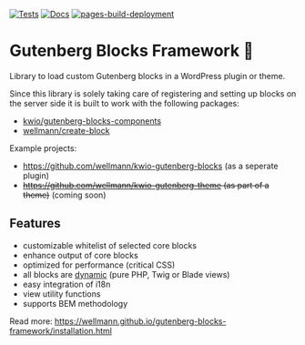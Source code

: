 [![Tests](https://github.com/wellmann/gutenberg-blocks-framework/actions/workflows/tests.yml/badge.svg?branch=master)](https://github.com/wellmann/gutenberg-blocks-framework/actions/workflows/tests.yml)
[![Docs](https://github.com/wellmann/gutenberg-blocks-framework/actions/workflows/docs.yml/badge.svg?branch=master)](https://github.com/wellmann/gutenberg-blocks-framework/actions/workflows/docs.yml)
[![pages-build-deployment](https://github.com/wellmann/gutenberg-blocks-framework/actions/workflows/pages/pages-build-deployment/badge.svg?branch=gh-pages)](https://github.com/wellmann/gutenberg-blocks-framework/actions/workflows/pages/pages-build-deployment)

# Gutenberg Blocks Framework 🧱

Library to load custom Gutenberg blocks in a WordPress plugin or theme.

Since this library is solely taking care of registering and setting up blocks on the server side it is built to work with the following packages:   

* [kwio/gutenberg-blocks-components](https://github.com/wellmann/gutenberg-blocks-components)
* [wellmann/create-block](https://github.com/wellmann/create-block)

Example projects:
 * https://github.com/wellmann/kwio-gutenberg-blocks (as a seperate plugin)
 * ~~https://github.com/wellmann/kwio-gutenberg-theme (as part of a theme)~~ (coming soon)

## Features

* customizable whitelist of selected core blocks
* enhance output of core blocks
* optimized for performance (critical CSS)
* all blocks are [dynamic](https://developer.wordpress.org/block-editor/how-to-guides/block-tutorial/creating-dynamic-blocks/) (pure PHP, Twig or Blade views)
* easy integration of i18n
* view utility functions
* supports BEM methodology

Read more: https://wellmann.github.io/gutenberg-blocks-framework/installation.html

